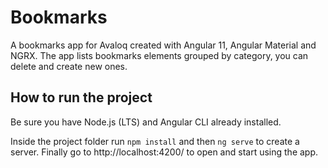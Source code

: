 # Bookmarks

A bookmarks app for Avaloq created with Angular 11, Angular Material and NGRX.
The app lists bookmarks elements grouped by category, you can delete and create new ones.

## How to run the project

Be sure you have Node.js (LTS) and Angular CLI already installed.

Inside the project folder run `npm install` and then `ng serve` to create a server.
Finally go to http://localhost:4200/ to open and start using the app.
